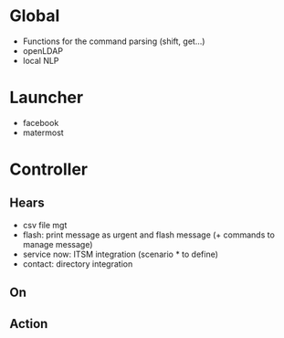 # Global
- Functions for the command parsing (shift, get...)
- openLDAP
- local NLP

# Launcher
- facebook
- matermost

# Controller
## Hears
- csv file mgt
- flash: print message as urgent and flash message (+ commands to
manage message)
- service now: ITSM integration (scenario * to define)
- contact: directory integration

## On

## Action
